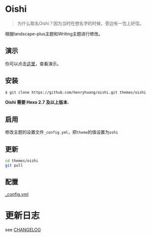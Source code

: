 # Oishi

> 为什么取名Oishi？因为当时在想名字的时候，旁边有一包上好佳。

根据landscape-plus主题和Writing主题进行修改。

## 演示

你可以点击[这里](http://henryhuang.github.io/oishi/)，查看演示。

## 安装

``` bash
$ git clone https://github.com/henryhuang/oishi.git themes/oishi
```
**Oishi 需要 Hexo 2.7 及以上版本.**

## 启用

修改主题的设置文件`_config.yml`，把`theme`的值设置为`oshi`

## 更新

``` bash
cd themes/oishi
git pull
```

## 配置

[_config.yml](_config.yml)

# 更新日志

see [CHANGELOG](CHANGELOG.md)